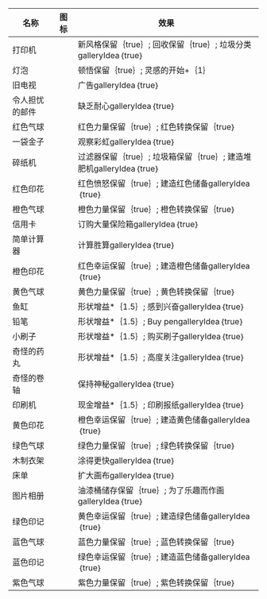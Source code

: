 | 名称  | 图标  | 效果  |
| --- | --- | --- |
| 打印机 | <i class="mdi mdi-printer"></i> | 新风格保留｛true｝; 回收保留｛true｝; 垃圾分类galleryIdea｛true｝ |
| 灯泡 | <i class="mdi mdi-lightbulb"></i> | 顿悟保留｛true｝; 灵感的开始+｛1｝ |
| 旧电视 | <i class="mdi mdi-television-classic"></i> | 广告galleryIdea｛true｝ |
| 令人担忧的邮件 | <i class="mdi mdi-email-alert"></i> | 缺乏耐心galleryIdea｛true｝ |
| 红色气球 | <i class="mdi mdi-balloon"></i> | 红色力量保留｛true｝; 红色转换保留｛true｝ |
| 一袋金子 | <i class="mdi mdi-sack"></i> | 观察彩虹galleryIdea｛true｝ |
| 碎纸机 | <i class="mdi mdi-shredder"></i> | 过滤器保留｛true｝; 垃圾箱保留｛true｝; 建造堆肥机galleryIdea｛true｝ |
| 红色印花 | <i class="mdi mdi-script-text"></i> | 红色愤怒保留｛true｝; 建造红色储备galleryIdea｛true｝ |
| 橙色气球 | <i class="mdi mdi-balloon"></i> | 橙色力量保留｛true｝; 橙色转换保留｛true｝ |
| 信用卡 | <i class="mdi mdi-credit-card"></i> | 订购大量保险箱galleryIdea｛true｝ |
| 简单计算器 | <i class="mdi mdi-calculator"></i> | 计算胜算galleryIdea｛true｝ |
| 橙色印花 | <i class="mdi mdi-script-text"></i> | 红色幸运保留｛true｝; 建造橙色储备galleryIdea｛true｝ |
| 黄色气球 | <i class="mdi mdi-balloon"></i> | 黄色力量保留｛true｝; 黄色转换保留｛true｝ |
| 鱼缸 | <i class="mdi mdi-fishbowl"></i> | 形状增益*｛1.5｝; 感到兴奋galleryIdea｛true｝ |
| 铅笔 | <i class="mdi mdi-lead-pencil"></i> | 形状增益*｛1.5｝; Buy pengalleryIdea｛true｝ |
| 小刷子 | <i class="mdi mdi-brush"></i> | 形状增益*｛1.5｝; 购买刷子galleryIdea｛true｝ |
| 奇怪的药丸 | <i class="mdi mdi-pill-multiple"></i> | 形状增益*｛1.5｝; 高度关注galleryIdea｛true｝ |
| 奇怪的卷轴 | <i class="mdi mdi-script-text"></i> | 保持神秘galleryIdea｛true｝ |
| 印刷机 | <i class="mdi mdi-arrow-collapse-vertical"></i> | 现金增益*｛1.5｝; 印刷报纸galleryIdea｛true｝ |
| 黄色印花 | <i class="mdi mdi-script-text"></i> | 橙色幸运保留｛true｝; 建造黄色储备galleryIdea｛true｝ |
| 绿色气球 | <i class="mdi mdi-balloon"></i> | 绿色力量保留｛true｝; 绿色转换保留｛true｝ |
| 木制衣架 | <i class="mdi mdi-hanger"></i> | 涂得更快galleryIdea｛true｝ |
| 床单 | <i class="mdi mdi-bed-empty"></i> | 扩大画布galleryIdea｛true｝ |
| 图片相册 | <i class="mdi mdi-image-album"></i> | 油漆桶储存保留｛true｝; 为了乐趣而作画galleryIdea｛true｝ |
| 绿色印记 | <i class="mdi mdi-script-text"></i> | 黄色幸运保留｛true｝; 建造绿色储备galleryIdea｛true｝ |
| 蓝色气球 | <i class="mdi mdi-balloon"></i> | 蓝色力量保留｛true｝; 蓝色转换保留｛true｝ |
| 蓝色印记 | <i class="mdi mdi-script-text"></i> | 绿色幸运保留｛true｝; 建造蓝色储备galleryIdea｛true｝ |
| 紫色气球 | <i class="mdi mdi-balloon"></i> | 紫色力量保留｛true｝; 紫色转换保留｛true｝ |
